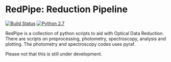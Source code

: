 # RedPipe: Reduction Pipeline #

[![Build Status](https://img.shields.io/badge/release-0.1.0a1-orange)](https://github.com/sPaMFouR/RedPipe)
[![Python 2.7](https://img.shields.io/badge/python-2.7-blue.svg)](https://www.python.org/downloads/release/python-271/)

RedPipe is a collection of python scripts to aid with Optical Data Reduction. There are scripts on preprocessing, photometry, spectroscopy, analysis and plotting. The photometry and spectroscopy codes uses pyraf.

Please not that this is still under development.
